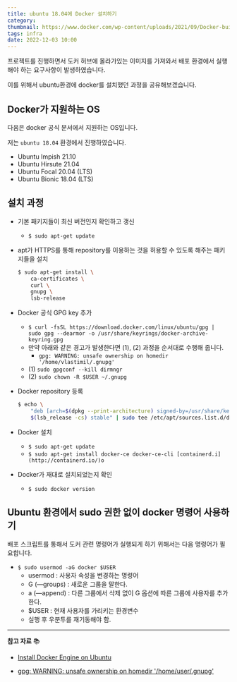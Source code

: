 ```yaml
---
title: ubuntu 18.04에 Docker 설치하기
category:
thumbnail: https://www.docker.com/wp-content/uploads/2021/09/Docker-build.png
tags: infra
date: 2022-12-03 10:00
---
```


프로젝트를 진행하면서 도커 허브에 올라가있는 이미지를 가져와서 배포 환경에서 실행해야 하는 요구사항이 발생하였습니다. 

이를 위해서 ubuntu환경에 docker를 설치했던 과정을 공유해보겠습니다.

## Docker가 지원하는 OS

다음은 docker 공식 문서에서 지원하는 OS입니다.

저는 `ubuntu 18.04` 환경에서 진행하였습니다.

- Ubuntu Impish 21.10
- Ubuntu Hirsute 21.04
- Ubuntu Focal 20.04 (LTS)
- Ubuntu Bionic 18.04 (LTS)

## 설치 과정

- 기본 패키지들이 최신 버전인지 확인하고 갱신
    - `$ sudo apt-get update`
- apt가 HTTPS를 통해 repository를 이용하는 것을 허용할 수 있도록 해주는 패키지들을 설치
    
    ```bash
    $ sudo apt-get install \
    	ca-certificates \
    	curl \
    	gnupg \
    	lsb-release
    ```
    
- Docker 공식 GPG key 추가
    - `$ curl -fsSL https://download.docker.com/linux/ubuntu/gpg | sudo gpg --dearmor -o /usr/share/keyrings/docker-archive-keyring.gpg`
    - 만약 아래와 같은 경고가 발생한다면 (1), (2) 과정을 순서대로 수행해 줍니다.
        - `gpg: WARNING: unsafe ownership on homedir '/home/vlastimil/.gnupg'`
    - (1) `sudo gpgconf --kill dirmngr`
    - (2) `sudo chown -R $USER ~/.gnupg`
- Docker repository 등록
    
    ```bash
    $ echo \
    	"deb [arch=$(dpkg --print-architecture) signed-by=/usr/share/keyrings/docker-archive-keyring.gpg] [https://download.docker.com/linux/ubuntu](https://download.docker.com/linux/ubuntu) \
    	$(lsb_release -cs) stable" | sudo tee /etc/apt/sources.list.d/docker.list > /dev/null
    ```
    
- Docker 설치
    - `$ sudo apt-get update`
    - `$ sudo apt-get install docker-ce docker-ce-cli [containerd.i](http://containerd.io/)o`
- Docker가 재대로 설치되었는지 확인
    - `$ sudo docker version`

## Ubuntu 환경에서 sudo 권한 없이 docker 명령어 사용하기

배포 스크립트를 통해서 도커 관련 명령어가 실행되게 하기 위해서는 다음 명령어가 필요합니다.

- `$ sudo usermod -aG docker $USER`
    - usermod : 사용자 속성을 변경하는 명령어
    - G (—groups) : 새로운 그룹을 말한다.
    - a (—append) : 다른 그룹에서 삭제 없이 G 옵션에 따른 그룹에 사용자를 추가한다.
    - $USER : 현재 사용자를 가리키는 환경변수
    - 실행 후 우분투를 재기동해야 함.

---

**참고 자료** 📚

- [Install Docker Engine on Ubuntu](https://docs.docker.com/engine/install/ubuntu/#install-using-the-repository)

- [gpg: WARNING: unsafe ownership on homedir '/home/user/.gnupg'](https://unix.stackexchange.com/questions/452020/gpg-warning-unsafe-ownership-on-homedir-home-user-gnupg)
